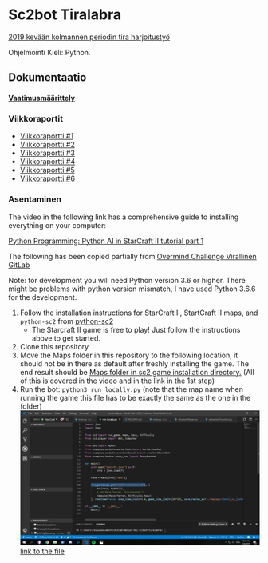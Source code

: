 # Sc2bot Tiralabra

[2019 kevään kolmannen periodin tira harjoitustyö](https://github.com/TiraLabra/2019_3)

Ohjelmointi Kieli: Python.

## Dokumentaatio

#### [Vaatimusmäärittely](https://github.com/rescawen/Wenlei-Dai-sc2bot-tiralabra/blob/master/Dokumentaatio/Vaatimusm%C3%A4%C3%A4rittely.md)

### Viikkoraportit

* [Viikkoraportti #1](https://github.com/rescawen/Wenlei-Dai-sc2bot-tiralabra/blob/master/Dokumentaatio/Viikkoraportti1.md)
* [Viikkoraportti #2](https://github.com/rescawen/Wenlei-Dai-sc2bot-tiralabra/blob/master/Dokumentaatio/Viikkoraportti2new.md)
* [Viikkoraportti #3](https://github.com/rescawen/Wenlei-Dai-sc2bot-tiralabra/blob/master/Dokumentaatio/Viikkoraportti3new.md)
* [Viikkoraportti #4](https://github.com/rescawen/Wenlei-Dai-sc2bot-tiralabra/blob/master/Dokumentaatio/Viikkoraportti4new.md)
* [Viikkoraportti #5](https://github.com/rescawen/Wenlei-Dai-sc2bot-tiralabra/blob/master/Dokumentaatio/Viikkoraportti5.md)
* [Viikkoraportti #6](https://github.com/rescawen/Wenlei-Dai-sc2bot-tiralabra/blob/master/Dokumentaatio/Viikkoraportti6.md)

### Asentaminen

The video in the following link has a comprehensive guide to installing everything on your computer:

[Python Programming: Python AI in StarCraft II tutorial part 1](https://pythonprogramming.net/starcraft-ii-ai-python-sc2-tutorial/)

The following has been copied partially from [Overmind Challenge Virallinen GitLab](https://gitlab.com/overmind-challenge/overmind-challenge-template)

Note: for development you will need Python version 3.6 or higher. There might be problems with python version mismatch, I have used Python 3.6.6 for the development.

1. Follow the installation instructions for StarCraft II, StartCraft II maps, and `python-sc2` from [python-sc2](https://github.com/Dentosal/python-sc2/blob/master/README.md)
    * The Starcraft II game is free to play! Just follow the instructions above to get started.
2. Clone this repository
3. Move the Maps folder in this repository to the following location, it should not be in there as default after freshly installing the game. The end result should be [Maps folder in sc2 game installation directory.](https://github.com/rescawen/Wenlei-Dai-sc2bot-tiralabra/blob/master/Dokumentaatio/Screenshots/Screenshot%20(24).png) (All of this is covered in the video and in the link in the 1st step) 
4. Run the bot: `python3 run_locally.py` (note that the map name when running the game this file has to be exactly the same as the one in the folder)
![screenshot](https://github.com/rescawen/Wenlei-Dai-sc2bot-tiralabra/blob/master/Dokumentaatio/Screenshots/Screenshot%20(25).png)
[link to the file](https://github.com/rescawen/Wenlei-Dai-sc2bot-tiralabra/blob/master/run_locally.py#L18)
